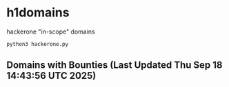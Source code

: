 # h1domains
hackerone "in-scope" domains

`python3 hackerone.py`
## Domains with Bounties (Last Updated Thu Sep 18 14:43:56 UTC 2025)
```

```
